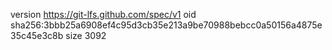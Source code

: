 version https://git-lfs.github.com/spec/v1
oid sha256:3bbb25a6908ef4c95d3cb35e213a9be70988bebcc0a50156a4875e35c45e3c8b
size 3092
